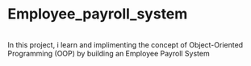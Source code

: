 # Employee_payroll_system
<br>
 In this project, i learn and implimenting the concept of Object-Oriented Programming (OOP) by building an Employee Payroll System 
 
